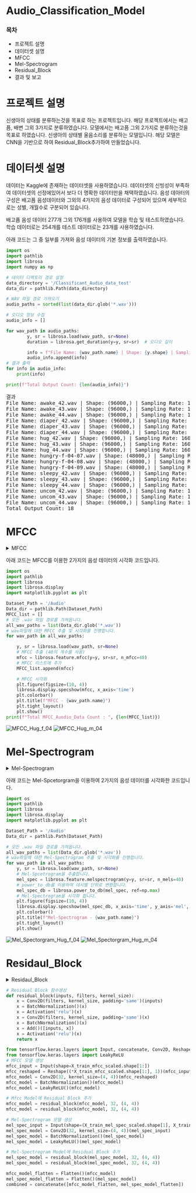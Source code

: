 # Audio_Classification_Model
<h3>목차</h3>
<ul>
  <li>프로젝트 설명</li>
  <li>데이터셋 설명</li>
  <li>MFCC</li>
  <li>Mel-Spectrogram</li>
  <li>Residual_Block</li>
  <li>결과 및 보고</li>
</ul>
<h1>프로젝트 설명</h1>
<p>
  신생아의 상태를 분류하는것을 목표로 하는 프로젝트입니다.
  해당 프로젝트에서는 배고픔, 배변 그외 3가지로 분류하였습니다.
  모델에서는 배고픔 그외 2가지로 분류하는것을 목표로 하였습니다.
  신생아의 상태별 울음소리를 분류하는 모델입니다. 해당 모델은 CNN을 기반으로
  하여 Residual_Block추가하여 만들었습니다.
</p>

<h1>데이터셋 설명</h1>
<p>
  데이터는 Kaggle에 존재하는 데이터셋을 사용하였습니다.
  데이터셋의 신빙성이 부족하여 데이터셋의 선정에있어서
  보다 더 명확한 데이터만을 채택하였습니다.
  음성 데아터의 구성은 배고픔 음성데이터와 그외의 4가지의
  음성 데이터로 구성되어 있으며 세부적으로는 성별, 개월수로 구분되어 있습니다.
</p>
<p>배고픔 음성 데이터 277개 그외 176개를 사용하여 모델을 학습 및 테스트하였습니다. 학습 데이터로는 254개를 테스트 데이터로는 23개를 사용하였습니다.</p>
<p>아래 코드는 그 중 일부를 가져와 음성 데이터의 기본 정보를 출력하였습니다.</p>

```Python
import os
import pathlib
import librosa
import numpy as np

# 데이터 디렉토리 경로 설정
data_directory = '/Classificant_Audio_data_test'
data_dir = pathlib.Path(data_directory)

# WAV 파일 경로 가져오기
audio_paths = sorted(list(data_dir.glob('*.wav')))

# 오디오 정보 수집
audio_info = []

for wav_path in audio_paths:
        y, sr = librosa.load(wav_path, sr=None)
        duration = librosa.get_duration(y=y, sr=sr)  # 오디오 길이

        info = f"File Name: {wav_path.name} | Shape: {y.shape} | Sampling Rate: {sr} | Duration: {duration} seconds"
        audio_info.append(info)
# 결과 출력
for info in audio_info:
    print(info)

print(f"Total Output Count: {len(audio_info)}")
```
<pre>결과
File Name: awake_42.wav | Shape: (96000,) | Sampling Rate: 16000 | Duration: 6.0 seconds
File Name: awake_43.wav | Shape: (96000,) | Sampling Rate: 16000 | Duration: 6.0 seconds
File Name: awake_44.wav | Shape: (96000,) | Sampling Rate: 16000 | Duration: 6.0 seconds
File Name: diaper_42.wav | Shape: (96000,) | Sampling Rate: 16000 | Duration: 6.0 seconds
File Name: diaper_43.wav | Shape: (96000,) | Sampling Rate: 16000 | Duration: 6.0 seconds
File Name: diaper_44.wav | Shape: (96000,) | Sampling Rate: 16000 | Duration: 6.0 seconds
File Name: hug_42.wav | Shape: (96000,) | Sampling Rate: 16000 | Duration: 6.0 seconds
File Name: hug_43.wav | Shape: (96000,) | Sampling Rate: 16000 | Duration: 6.0 seconds
File Name: hug_44.wav | Shape: (96000,) | Sampling Rate: 16000 | Duration: 6.0 seconds
File Name: hungry-f-04-07.wav | Shape: (48000,) | Sampling Rate: 8000 | Duration: 6.0 seconds
File Name: hungry-f-04-08.wav | Shape: (48000,) | Sampling Rate: 8000 | Duration: 6.0 seconds
File Name: hungry-f-04-09.wav | Shape: (48000,) | Sampling Rate: 8000 | Duration: 6.0 seconds
File Name: sleepy_42.wav | Shape: (96000,) | Sampling Rate: 16000 | Duration: 6.0 seconds
File Name: sleepy_43.wav | Shape: (96000,) | Sampling Rate: 16000 | Duration: 6.0 seconds
File Name: sleepy_44.wav | Shape: (96000,) | Sampling Rate: 16000 | Duration: 6.0 seconds
File Name: uncom_42.wav | Shape: (96000,) | Sampling Rate: 16000 | Duration: 6.0 seconds
File Name: uncom_43.wav | Shape: (96000,) | Sampling Rate: 16000 | Duration: 6.0 seconds
File Name: uncom_44.wav | Shape: (96000,) | Sampling Rate: 16000 | Duration: 6.0 seconds
Total Output Count: 18
</pre>

<h1>MFCC</h1>
<details>
  <summary>MFCC</summary>
  <div markdown="1">
    <pre>
    MFCC (Mel-frequency cepstral coefficients)은 음성 및 오디오 신호 처리 분야에서 
    중요한 특징 추출 기술 중 하나입니다. MFCC는 음성 데이터의 중요한 주파수 및 스펙
    트럼 특성을 다룹니다. 이는 음성 인식, 음성 분류등에 사용하는데 중요한 역할을 합니다.
      <ol>MFCC의 주요특징
        <li>주파수 스케일 변환(Mel-scale)
 MFCC는 주파수 영억을 Mel-scale로 변환합니다. 이것은 인간의 청각
시스템의 특성을 사용하는데 필요합니다. Mel-scale은 낮은 주파수에
민감하며 높은 주파수에는 둔감하다는 특징을 가집니다.
        </li><li>로그 스케일 변환
 Mel-scale로 변환한 주파수 스펙트럼에 로그 스케일 변환을 적용합니다.
이는 주파수 스펙트럼의 크기를 줄이며 음성의 다양한 주파수 구성 요소를 강조 할 수 있습니다.
        </li><li>MFCC 특징벡터 추출
 로그 스케일 스펙트럼에서 MFCC 특징 벡터를 추출합니다.
이러한 계수는 음성의 주파수 특성을 나타내며, MFCC 벡터의 각 요소로 사용됩니다.</li></ol></pre></div>
</details>
<p>아래 코드는 MFCC를 이용한 2가지의 음성 데이터의 시각화 코드입니다.</p>

  ```Python
  import os
  import pathlib
  import librosa
  import librosa.display
  import matplotlib.pyplot as plt

  Dataset_Path = '/Audio'
  Data_dir = pathlib.Path(Dataset_Path)
  MFCC_list = []
  # 모든 .wav 파일 경로를 가져옵니다.
  all_wav_paths = list(Data_dir.glob('*.wav'))
  # wav파일에 대한 MFCC 추출 및 시각화를 진행합니다.
  for wav_path in all_wav_paths:
  
      y, sr = librosa.load(wav_path, sr=None)
      # MFCC 추출 (40의 계수를 사용)
      mfcc = librosa.feature.mfcc(y=y, sr=sr, n_mfcc=40)
      # MFCC 리스트에 추가
      MFCC_list.append(mfcc)

      # MFCC 시각화
      plt.figure(figsize=(10, 4))
      librosa.display.specshow(mfcc, x_axis='time')
      plt.colorbar()
      plt.title(f"MFCC - {wav_path.name}")
      plt.tight_layout()
      plt.show()
  print(f"Total MFCC_Auodio_Data Count : ", {len(MFCC_list)})
  ```
![MFCC_Hug_f_04](https://github.com/kdk0411/Audio_Classification_Model/assets/99461483/80e71de2-ded5-4e71-b0ab-aed1b1a3503c)
![MFCC_Hug_m_04](https://github.com/kdk0411/Audio_Classification_Model/assets/99461483/03833127-91ef-4521-8749-0a0d928c8c28)

<h1>Mel-Spectrogram</h1>
<details>
  <summary>Mel-Spectrogram</summary>
  <div markdown="1">
    <pre>
    Mel-Spectrogram은 오디오 신호의 주파수 내용을 시간에 따라 표현한 그래프인 Spectrogram을
    Mel 스케일(Mel Scale)로 변환한 것입니다. 결과적으로 특정 시간에 오디오 신호의 주파수 내용을
    Mel 스케일로 표현한 그래프라고 할 수 있습니다.
      <ul><li><strong>Mel 스케일(Mel Scale)</strong>
Mel 스케일은 인간의 청각 특성에 근거한 주파수 스케일입니다. Mel 스케일은
주파수 간의 간격이 Spectrogram과 달리 인간 청각 시스템의 높은 감도를
반영하도록 조정되었기 때문에 음성 신호 내의 주파수 성분을 더욱 자연스럽게
표현할 수 있습니다. 이는 중요한 부분을 강조하고 불필요한 부분을 무시하며
인간의 청각 시스템과 비슷하게 만듭니다.</li></ul>
  </pre>
  </div>
</details>
<p>아래 코드는 Mel-Spcetorgram을 이용하여 2가지의 음성 데이터를 시각화한 코드입니다.</p>

```Python
import os
import pathlib
import librosa
import librosa.display
import matplotlib.pyplot as plt

Dataset_Path = '/Audio'
Data_dir = pathlib.Path(Dataset_Path)

# 모든 .wav 파일 경로를 가져옵니다.
all_wav_paths = list(Data_dir.glob('*.wav'))
# wav파일에 대한 Mel-Spectrogram 추출 및 시각화를 진행합니다.
for wav_path in all_wav_paths:
    y, sr = librosa.load(wav_path, sr=None)
    # Mel-Spcetrogram을 추출합니다.
    mel_spec = librosa.feature.melspectrogram(y=y, sr=sr, n_mels=40)
    # power_to_db를 이용하여 데시벨 단위로 변환합니다.
    mel_spec_db = librosa.power_to_db(mel_spec, ref=np.max)
    # Mel-Spectrogram을 시각화 합니다.
    plt.figure(figsize=(10, 4))
    librosa.display.specshow(mel_spec_db, x_axis='time', y_axis='mel', sr=sr, fmax=sr/2)
    plt.colorbar()
    plt.title(f"Mel-Spectrogram - {wav_path.name}")
    plt.tight_layout()
    plt.show()
```
![Mel_Spectorgram_Hug_f_04](https://github.com/kdk0411/Audio_Classification_Model/assets/99461483/f02290af-b884-4155-80f6-f68beaab34a1)
![Mel_Spectorgram_Hug_m_04](https://github.com/kdk0411/Audio_Classification_Model/assets/99461483/4fc79c71-f961-4227-bdff-f15f9bd044c8)


<h1>Residaul_Block</h1>
<details>
  <summary>Residaul_Block</summary>
  <div markdown="1">
    <pre>
    Layer의 숫자를 늘리는 것이 모델성능을 무조건적으로 향상 시켜주지 않습니다.
    또한 기울기 손실(Gradient Vanising), 차원의 저주(Curse of Dimensionality), Over Fitting 등의 문제가
    발생 하면서 이에 해결책으로 나타난 것이 Residual_Block입니다.
    Residual_Block은 일반적인 layer와는 다르게 Output에서 자기 자신을 더한다는 특징을 가지고 있습니다.
    이를 '<strong>잔차블록</strong>'이라고도 합니다. 잔차는 모델간의 입력과 출력간의 차이를 말합니다.
    이 잔차를 수식으로 표현하면 아래와 같습니다.
      R(x) = Output - Input = H(x) - x
      이를 정리하면
      H(x) = R(x) + x 로 표현할 수 있다.
    잔차 블록은 실제 출력인 H(x)를 학습하려고 합니다. 또한 아래 그림과 같이 x로부터 항등 연결이
    있기 떄문에 layer는 실제로 잔차 R(x)를 학습한다는 것을 알 수 있습니다.
  </pre>
  </div>
</details>

```Python
# Residual Block 함수생성
def residual_block(inputs, filters, kernel_size):
    x = Conv2D(filters, kernel_size, padding='same')(inputs)
    x = BatchNormalization()(x)
    x = Activation('relu')(x)
    x = Conv2D(filters, kernel_size, padding='same')(x)
    x = BatchNormalization()(x)
    x = Add()([inputs, x])
    x = Activation('relu')(x)
    return x

from tensorflow.keras.layers import Input, concatenate, Conv2D, Reshape, BatchNormalization, Activation, Add, Flatten
from tensorflow.keras.layers import LeakyReLU
# MFCC 모델 생성
mfcc_input = Input(shape=X_train_mfcc_scaled.shape[1:])
mfcc_reshaped = Reshape((*X_train_mfcc_scaled.shape[1:], 1))(mfcc_input)
mfcc_model = Conv2D(32, kernel_size=(4, 4))(mfcc_reshaped)
mfcc_model = BatchNormalization()(mfcc_model)
mfcc_model = LeakyReLU()(mfcc_model)

# Mfcc Model에 Residual Block 추가
mfcc_model = residual_block(mfcc_model, 32, (4, 4))
mfcc_model = residual_block(mfcc_model, 32, (4, 4))

# Mel-Spectrogram 모델 생성
mel_spec_input = Input(shape=(X_train_mel_spec_scaled.shape[1], X_train_mel_spec_scaled.shape[2], 1))
mel_spec_model = Conv2D(32, kernel_size=(4, 4))(mel_spec_input)
mel_spec_model = BatchNormalization()(mel_spec_model)
mel_spec_model = LeakyReLU()(mel_spec_model)

# Mel-Spectrogram Model에 Residual Block 추가
mel_spec_model = residual_block(mel_spec_model, 32, (4, 4))
mel_spec_model = residual_block(mel_spec_model, 32, (4, 4))

mfcc_model_flatten = Flatten()(mfcc_model)
mel_spec_model_flatten = Flatten()(mel_spec_model)
combined = concatenate([mfcc_model_flatten, mel_spec_model_flatten])
```
